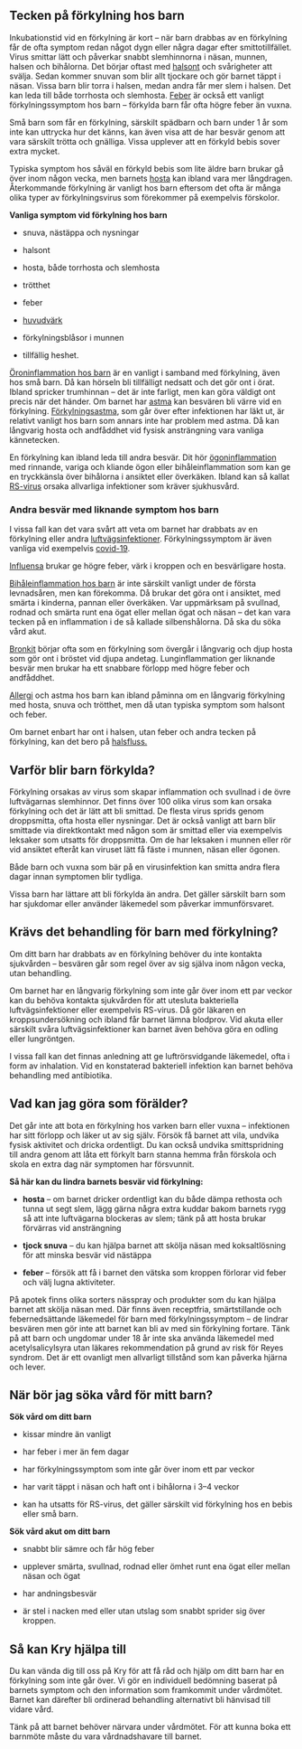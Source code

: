 Tecken på förkylning hos barn
-----------------------------

Inkubationstid vid en förkylning är kort – när barn drabbas av en förkylning får de ofta symptom redan något dygn eller några dagar efter smittotillfället. Virus smittar lätt och påverkar snabbt slemhinnorna i näsan, munnen, halsen och bihålorna. Det börjar oftast med [halsont](https://www.kry.se/fakta/oron-nasa-hals/halsont/ "halsont") och svårigheter att svälja. Sedan kommer snuvan som blir allt tjockare och gör barnet täppt i näsan. Vissa barn blir torra i halsen, medan andra får mer slem i halsen. Det kan leda till både torrhosta och slemhosta. [Feber](https://www.kry.se/fakta/barnsjukdomar/feber-hos-barn/ "feber") är också ett vanligt förkylningssymptom hos barn – förkylda barn får ofta högre feber än vuxna.

Små barn som får en förkylning, särskilt spädbarn och barn under 1 år som inte kan uttrycka hur det känns, kan även visa att de har besvär genom att vara särskilt trötta och gnälliga. Vissa upplever att en förkyld bebis sover extra mycket.

Typiska symptom hos såväl en förkyld bebis som lite äldre barn brukar gå över inom någon vecka, men barnets [hosta](https://www.kry.se/fakta/barnsjukdomar/hosta-hos-barn/ "hosta") kan ibland vara mer långdragen. Återkommande förkylning är vanligt hos barn eftersom det ofta är många olika typer av förkylningsvirus som förekommer på exempelvis förskolor.

**Vanliga symptom vid förkylning hos barn**

*   snuva, nästäppa och nysningar
    
*   halsont
    
*   hosta, både torrhosta och slemhosta
    
*   trötthet
    
*   feber
    
*   [huvudvärk](https://www.kry.se/fakta/barnsjukdomar/huvudvark-hos-barn/ "huvudvark")
    
*   förkylningsblåsor i munnen
    
*   tillfällig heshet.
    

[Öroninflammation hos barn](https://www.kry.se/fakta/barnsjukdomar/oroninflammation-hos-barn/ "oroninflammation-hos-barn") är en vanligt i samband med förkylning, även hos små barn. Då kan hörseln bli tillfälligt nedsatt och det gör ont i örat. Ibland spricker trumhinnan – det är inte farligt, men kan göra väldigt ont precis när det händer. Om barnet har [astma](https://www.kry.se/fakta/lungsjukdomar/astma/ "astma") kan besvären bli värre vid en förkylning. [Förkylningsastma](https://www.kry.se/fakta/lungsjukdomar/forkylningsastma/ "forkylningsastma"), som går över efter infektionen har läkt ut, är relativt vanligt hos barn som annars inte har problem med astma. Då kan långvarig hosta och andfåddhet vid fysisk ansträngning vara vanliga kännetecken.

En förkylning kan ibland leda till andra besvär. Dit hör [ögoninflammation](https://www.kry.se/fakta/barnsjukdomar/ogoninflammation-hos-barn/ "ogoninflammation") med rinnande, variga och kliande ögon eller bihåleinflammation som kan ge en tryckkänsla över bihålorna i ansiktet eller överkäken. Ibland kan så kallat [RS-virus](https://www.kry.se/fakta/infektioner/rs-virus/ "rs-virus") orsaka allvarliga infektioner som kräver sjukhusvård.

### **Andra besvär med liknande symptom hos barn**

I vissa fall kan det vara svårt att veta om barnet har drabbats av en förkylning eller andra [luftvägsinfektioner](https://www.kry.se/fakta/infektioner/luftvagsinfektioner/ "luftvagsinfektioner"). Förkylningssymptom är även vanliga vid exempelvis [covid-19](https://www.kry.se/fakta/infektioner/coronavirus/ "covid-19").

[Influensa](https://www.kry.se/fakta/barnsjukdomar/influensa-hos-barn/ "influensa") brukar ge högre feber, värk i kroppen och en besvärligare hosta.

[Bihåleinflammation hos barn](https://www.kry.se/fakta/barnsjukdomar/bihaleinflammation-hos-barn/ "bihaleinflammation-hos-barn") är inte särskilt vanligt under de första levnadsåren, men kan förekomma. Då brukar det göra ont i ansiktet, med smärta i kinderna, pannan eller överkäken. Var uppmärksam på svullnad, rodnad och smärta runt ena ögat eller mellan ögat och näsan – det kan vara tecken på en inflammation i de så kallade silbenshålorna. Då ska du söka vård akut.

[Bronkit](https://www.kry.se/fakta/lungsjukdomar/bronkit/ "bronkit") börjar ofta som en förkylning som övergår i långvarig och djup hosta som gör ont i bröstet vid djupa andetag. Lunginflammation ger liknande besvär men brukar ha ett snabbare förlopp med högre feber och andfåddhet.

[Allergi](https://www.kry.se/fakta/allergier/allergi/ "allergi") och astma hos barn kan ibland påminna om en långvarig förkylning med hosta, snuva och trötthet, men då utan typiska symptom som halsont och feber.

Om barnet enbart har ont i halsen, utan feber och andra tecken på förkylning, kan det bero på [halsfluss.](https://www.kry.se/fakta/barnsjukdomar/halsfluss-hos-barn/ "halsfluss")

Varför blir barn förkylda?
--------------------------

Förkylning orsakas av virus som skapar inflammation och svullnad i de övre luftvägarnas slemhinnor. Det finns över 100 olika virus som kan orsaka förkylning och det är lätt att bli smittad. De flesta virus sprids genom droppsmitta, ofta hosta eller nysningar. Det är också vanligt att barn blir smittade via direktkontakt med någon som är smittad eller via exempelvis leksaker som utsatts för droppsmitta. Om de har leksaken i munnen eller rör vid ansiktet efteråt kan viruset lätt få fäste i munnen, näsan eller ögonen.

Både barn och vuxna som bär på en virusinfektion kan smitta andra flera dagar innan symptomen blir tydliga.

Vissa barn har lättare att bli förkylda än andra. Det gäller särskilt barn som har sjukdomar eller använder läkemedel som påverkar immunförsvaret.

Krävs det behandling för barn med förkylning?
---------------------------------------------

Om ditt barn har drabbats av en förkylning behöver du inte kontakta sjukvården – besvären går som regel över av sig själva inom någon vecka, utan behandling.

Om barnet har en långvarig förkylning som inte går över inom ett par veckor kan du behöva kontakta sjukvården för att utesluta bakteriella luftvägsinfektioner eller exempelvis RS-virus. Då gör läkaren en kroppsundersökning och ibland får barnet lämna blodprov. Vid akuta eller särskilt svåra luftvägsinfektioner kan barnet även behöva göra en odling eller lungröntgen.

I vissa fall kan det finnas anledning att ge luftrörsvidgande läkemedel, ofta i form av inhalation. Vid en konstaterad bakteriell infektion kan barnet behöva behandling med antibiotika.

Vad kan jag göra som förälder?
------------------------------

Det går inte att bota en förkylning hos varken barn eller vuxna – infektionen har sitt förlopp och läker ut av sig själv. Försök få barnet att vila, undvika fysisk aktivitet och dricka ordentligt. Du kan också undvika smittspridning till andra genom att låta ett förkylt barn stanna hemma från förskola och skola en extra dag när symptomen har försvunnit.

**Så här kan du lindra barnets besvär vid förkylning:**

*   **hosta** – om barnet dricker ordentligt kan du både dämpa rethosta och tunna ut segt slem, lägg gärna några extra kuddar bakom barnets rygg så att inte luftvägarna blockeras av slem; tänk på att hosta brukar förvärras vid ansträngning
    
*   **tjock snuva** – du kan hjälpa barnet att skölja näsan med koksaltlösning för att minska besvär vid nästäppa
    
*   **feber** – försök att få i barnet den vätska som kroppen förlorar vid feber och välj lugna aktiviteter.
    

På apotek finns olika sorters nässpray och produkter som du kan hjälpa barnet att skölja näsan med. Där finns även receptfria, smärtstillande och febernedsättande läkemedel för barn med förkylningssymptom – de lindrar besvären men gör inte att barnet kan bli av med sin förkylning fortare. Tänk på att barn och ungdomar under 18 år inte ska använda läkemedel med acetylsalicylsyra utan läkares rekommendation på grund av risk för Reyes syndrom. Det är ett ovanligt men allvarligt tillstånd som kan påverka hjärna och lever.

När bör jag söka vård för mitt barn?
------------------------------------

**Sök vård om ditt barn**

*   kissar mindre än vanligt
    
*   har feber i mer än fem dagar
    
*   har förkylningssymptom som inte går över inom ett par veckor
    
*   har varit täppt i näsan och haft ont i bihålorna i 3–4 veckor
    
*   kan ha utsatts för RS-virus, det gäller särskilt vid förkylning hos en bebis eller små barn.
    

**Sök vård akut om ditt barn**

*   snabbt blir sämre och får hög feber
    
*   upplever smärta, svullnad, rodnad eller ömhet runt ena ögat eller mellan näsan och ögat
    
*   har andningsbesvär
    
*   är stel i nacken med eller utan utslag som snabbt sprider sig över kroppen.
    

Så kan Kry hjälpa till
----------------------

Du kan vända dig till oss på Kry för att få råd och hjälp om ditt barn har en förkylning som inte går över. Vi gör en individuell bedömning baserat på barnets symptom och den information som framkommit under vårdmötet. Barnet kan därefter bli ordinerad behandling alternativt bli hänvisad till vidare vård.

Tänk på att barnet behöver närvara under vårdmötet. För att kunna boka ett barnmöte måste du vara vårdnadshavare till barnet.